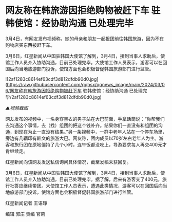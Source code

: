 # 网友称在韩旅游因拒绝购物被赶下车 驻韩使馆：经协助沟通 已处理完毕

3月4日，有网友发布视频称，她的母亲和朋友一起报团前往韩国旅游，因为不在购物店买东西被赶下车。

3月6日，红星新闻从中国驻韩国大使馆了解到，3月4日，接到当事人求助后，使馆工作人员介入协助沟通，目前已处理完毕。大使馆工作人员表示，游客可以在回国后向当地旅游部门投诉，使馆方面也会积极督促韩国旅游部门进行监管。

![2af1283c8614ef63cdf3d812dfdb90d0.jpg](https://raw.githubusercontent.com/qqhsx/qqnews_image/main/2024/03/06/网友称在韩旅游因拒绝购物被赶下车 驻韩使馆：经协助沟通 已处理完毕/2af1283c8614ef63cdf3d812dfdb90d0.jpg)

_▲视频截图_

网友发布的视频中，一名身穿黑衣的男子站在大巴前面，手拿话筒说：“你帮我们去沟通这个事情，去（找）组团的把这个钱补齐。结果你们一直没有和组团的沟通，到现在为止一直没有结果。”另一条视频中，一群中老年人站在一个停车场里，旁边有几辆印有韩文的旅游大巴。网友称，团内成员以70岁左右老年人为主。游客和旅行团在原地僵持了几个小时，连午饭都没吃上，导游要求每人再交400元才肯继续走。

红星新闻向该网友发送私信询问具体情况，截至发稿未获回复。

3月6日，红星新闻从中国驻韩国大使馆了解到，3月4日，接到当事人求助后，使馆工作人员介入协助沟通，目前已处理完毕。据了解，后来有游客交了400元，旅行社答应继续带团。大使馆工作人员表示，遭遇此类情况，游客可以在回国后向当地旅游部门投诉，使馆方面也会积极督促韩国旅游部门进行监管。

红星新闻记者 王语琤

编辑 郭庄 责编 官莉

